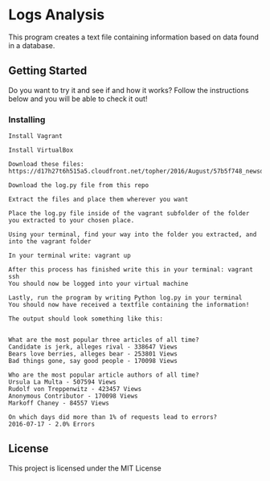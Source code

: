 # Logs Analysis

This program creates a text file containing information based on data found in a database.

## Getting Started

Do you want to try it and see if and how it works? Follow the instructions below and you will be able to check it out!

### Installing


```
Install Vagrant
```

```
Install VirtualBox
```

```
Download these files: https://d17h27t6h515a5.cloudfront.net/topher/2016/August/57b5f748_newsdata/newsdata.zip
```

```
Download the log.py file from this repo
```

```
Extract the files and place them wherever you want
```

```
Place the log.py file inside of the vagrant subfolder of the folder you extracted to your chosen place.
```

```
Using your terminal, find your way into the folder you extracted, and into the vagrant folder
```

```
In your terminal write: vagrant up
```

```
After this process has finished write this in your terminal: vagrant ssh
You should now be logged into your virtual machine
```

```
Lastly, run the program by writing Python log.py in your terminal
You should now have received a textfile containing the information!
```

```
The output should look something like this:


What are the most popular three articles of all time?
Candidate is jerk, alleges rival - 338647 Views
Bears love berries, alleges bear - 253801 Views
Bad things gone, say good people - 170098 Views

Who are the most popular article authors of all time?
Ursula La Multa - 507594 Views
Rudolf von Treppenwitz - 423457 Views
Anonymous Contributor - 170098 Views
Markoff Chaney - 84557 Views

On which days did more than 1% of requests lead to errors?
2016-07-17 - 2.0% Errors
```


## License

This project is licensed under the MIT License


